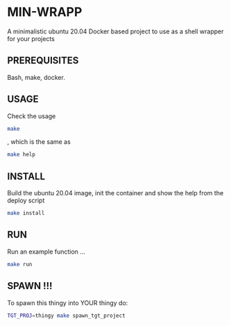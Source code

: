 # MIN-WRAPP
A minimalistic ubuntu 20.04 Docker based project to use as a shell wrapper for your projects

## PREREQUISITES
Bash, make, docker. 

## USAGE
Check the usage
```bash
make
```
, which is the same as
```bash
make help
```

## INSTALL
Build the ubuntu 20.04 image, init the container and show the help from the deploy script
```bash
make install
```

## RUN 
Run an example function ... 
```bash
make run
```

## SPAWN !!!
To spawn this thingy into YOUR thingy do:
```bash
TGT_PROJ=thingy make spawn_tgt_project
```
